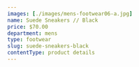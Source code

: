 ```yaml
---
images: [./images/mens-footwear06-a.jpg]
name: Suede Sneakers // Black
price: $70.00
department: mens
type: footwear
slug: suede-sneakers-black
contentType: product details
---
```


